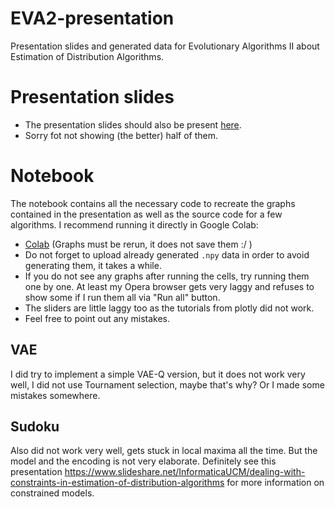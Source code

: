 # EVA2-presentation
Presentation slides and generated data for Evolutionary Algorithms II about Estimation of Distribution Algorithms.

# Presentation slides
- The presentation slides should also be present [here](https://docs.google.com/presentation/d/1moMqPstjdawwnlx5uaEdFxFht8BS38UN3B1u9_0dS_A/edit?usp=sharing).
- Sorry fot not showing (the better) half of them.
# Notebook
The notebook contains all the necessary code to recreate the graphs contained in the presentation as well as the source code for a few algorithms. I recommend running it directly in Google Colab:
 - [Colab](https://colab.research.google.com/drive/1G-r_jzoEEWf9HnYpivPDv0cStkrF9KSL) (Graphs must be rerun, it does not save them :/ )
 - Do not forget to upload already generated `.npy` data in order to avoid generating them, it takes a while.
 - If you do not see any graphs after running the cells, try running them one by one. At least my Opera browser gets very laggy and refuses to show some if I run them all via "Run all" button.
 - The sliders are little laggy too as the tutorials from plotly did not work.
 - Feel free to point out any mistakes.

## VAE
I did try to implement a simple VAE-Q version, but it does not work very well, I did not use Tournament selection, maybe that's why? Or I made some mistakes somewhere.
## Sudoku
Also did not work very well, gets stuck in local maxima all the time. But the model and the encoding is not very elaborate. Definitely see this presentation https://www.slideshare.net/InformaticaUCM/dealing-with-constraints-in-estimation-of-distribution-algorithms for more information on constrained models.
